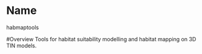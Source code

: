 # Name 
habmaptools

#Overview
Tools for habitat suitability modelling and habitat mapping on 3D TIN models.
